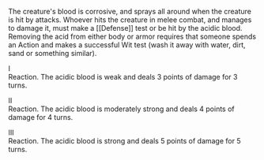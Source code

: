 The creature's blood is corrosive, and sprays all around when the creature is hit by attacks. Whoever hits the creature in melee combat, and manages to damage it, must make a [[Defense]] test or be hit by the acidic blood. Removing the acid from either body or armor requires that someone spends an Action and makes a successful Wit test (wash it away with water, dirt, sand or something similar).

I<br>Reaction. The acidic blood is weak and deals 3 points of damage for 3 turns.

II<br>Reaction. The acidic blood is moderately strong and deals 4 points of damage for 4 turns.

III<br>Reaction. The acidic blood is strong and deals 5 points of damage for 5 turns.